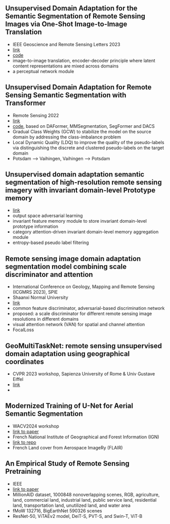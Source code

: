 

## Unsupervised Domain Adaptation for the Semantic Segmentation of Remote Sensing Images via One-Shot Image-to-Image Translation
- IEEE Geoscience and Remote Sensing Letters 2023
- [link](https://arxiv.org/abs/2212.03826)
- [code](https://github.com/Sarmadfismael/RSOS_I2I)
- image-to-image translation, encoder-decoder principle where latent content representations are mixed across domains
- a perceptual network module


## Unsupervised Domain Adaptation for Remote Sensing Semantic Segmentation with Transformer
- Remote Sensing 2022
- [link](https://www.mdpi.com/2072-4292/14/19/4942)
- [code](https://github.com/Levantespot/UDA_for_RS), based on DAFormer, MMSegmentation, SegFormer and DACS
- Gradual Class Weights (GCW) to stabilize the model on the source domain by addressing the class-imbalance problem
- Local Dynamic Quality (LDQ) to improve the quality of the pseudo-labels via distinguishing the discrete and clustered pseudo-labels on the target domain
- Potsdam --> Vaihingen, Vaihingen --> Potsdam

## Unsupervised domain adaptation semantic segmentation of high-resolution remote sensing imagery with invariant domain-level Prototype memory
- [link](https://arxiv.org/pdf/2208.07722)
- output space adversarial learning
- invariant feature memory module to store invariant domain-level prototype information
- category attention-driven invariant domain-level memory aggregation module
- entropy-based pseudo label filtering


## Remote sensing image domain adaptation segmentation model combining scale discriminator and attention
- International Conference on Geology, Mapping and Remote Sensing (ICGMRS 2023), SPIE
- Shaanxi Normal University
- [link](https://www.spiedigitallibrary.org/conference-proceedings-of-spie/12978/129781H/Remote-sensing-image-domain-adaptation-segmentation-model-combining-scale-discriminator/10.1117/12.3019644.short#_=_)
- common feature discriminator, adversarial-based discrimination network
- proposed: a scale discriminator for different remote sensing image resolutions in different domains
- visual attention network (VAN) for spatial and channel attention
- FocalLoss

## GeoMultiTaskNet: remote sensing unsupervised domain adaptation using geographical coordinates
- CVPR 2023 workshop, Sapienza University of Rome & Univ Gustave Eiffel
- [link](https://openaccess.thecvf.com/content/CVPR2023W/EarthVision/papers/Marsocci_GeoMultiTaskNet_Remote_Sensing_Unsupervised_Domain_Adaptation_Using_Geographical_Coordinates_CVPRW_2023_paper.pdf)
- 

## Modernized Training of U-Net for Aerial Semantic Segmentation
- WACV2024 workshop
- [link to paper](https://openaccess.thecvf.com/content/WACV2024W/CV4EO/papers/Straka_Modernized_Training_of_U-Net_for_Aerial_Semantic_Segmentation_WACVW_2024_paper.pdf)
- French National Institute of Geographical and Forest Information (IGN)
- [link to repo](https://github.com/strakaj/U-Net-for-remote-sensing)
- French Land cover from Aerospace ImageRy (FLAIR)


## An Empirical Study of Remote Sensing Pretraining
- IEEE
- [link to paper](https://ieeexplore.ieee.org/document/9782149)
- MillionAID dataset, 1000848 nonoverlapping scenes, RGB, agriculture, land, commercial land, industrial land, public service land, residential land, transportation land, unutilized land, and water area
- fMoW 132716,  BigEarthNet 590326 scenes
- ResNet-50, ViTAEv2 model, DeiT-S, PVT-S, and Swin-T, ViT-B
